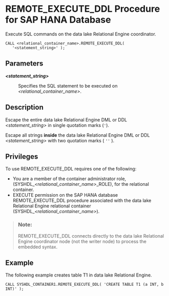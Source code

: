 <!-- loio9cf18d5676a747b6b7b5e46070cf3ecc -->

# REMOTE\_EXECUTE\_DDL Procedure for SAP HANA Database

Execute SQL commands on the data lake Relational Engine coordinator.



```
CALL <relational_container_name>.REMOTE_EXECUTE_DDL(
   '<statement_string>' ); 
```



<a name="loio9cf18d5676a747b6b7b5e46070cf3ecc__section_dj3_45x_cjb"/>

## Parameters


<dl>
<dt><b>

*<statement\_string\>*

</b></dt>
<dd>

Specifies the SQL statement to be executed on *<relational\_container\_name\>*.



</dd>
</dl>



<a name="loio9cf18d5676a747b6b7b5e46070cf3ecc__section_zhc_rnx_cjb"/>

## Description

Escape the entire data lake Relational Engine DML or DDL *<statement\_string\>* in single quotation marks \(`'`\).

Escape all strings **inside** the data lake Relational Engine DML or DDL *<statement\_string\>* with two quotation marks \( `''` \).



<a name="loio9cf18d5676a747b6b7b5e46070cf3ecc__section_xlt_rnx_cjb"/>

## Privileges

To use REMOTE\_EXECUTE\_DDL requires one of the following:

-   You are a member of the container administrator role, \(SYSHDL\_*<relational\_container\_name\>*\_ROLE\), for the relational container.
-   EXECUTE permission on the SAP HANA database REMOTE\_EXECUTE\_DDL procedure associated with the data lake Relational Engine relational container \(SYSHDL\_*<relational\_container\_name\>*\).

> ### Note:  
> REMOTE\_EXECUTE\_DDL connects directly to the data lake Relational Engine coordinator node \(not the writer node\) to process the embedded syntax.



<a name="loio9cf18d5676a747b6b7b5e46070cf3ecc__section_f5l_5nx_cjb"/>

## Example

The following example creates table T1 in data lake Relational Engine.

```
CALL SYSHDL_CONTAINER1.REMOTE_EXECUTE_DDL( 'CREATE TABLE T1 (a INT, b INT)' );
```

